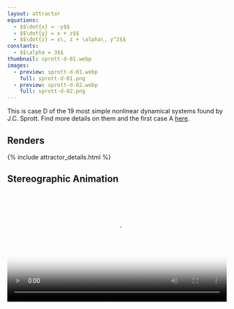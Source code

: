 ```yaml
---
layout: attractor
equations:
  - $$\dot{x} = -y$$
  - $$\dot{y} = x + z$$
  - $$\dot{z} = x\, z + \alpha\, y^2$$
constants:
  - $$\alpha = 3$$
thumbnail: sprott-d-01.webp
images:
  - preview: sprott-d-01.webp
    full: sprott-d-01.png
  - preview: sprott-d-02.webp
    full: sprott-d-02.png
---
```

This is case D of the 19 most simple nonlinear dynamical systems found by J.C. Sprott.
Find more details on them and the first case A [here](../sprott-a).


## Renders

{% include attractor_details.html %}

## Stereographic Animation
<video controls loop style="width: 100%;" poster="/assets/images/attractors/sprott-d-stereo.png">
  <source src="/assets/images/attractors/sprott-d-stereo.mp4" type="video/mp4">
</video>
